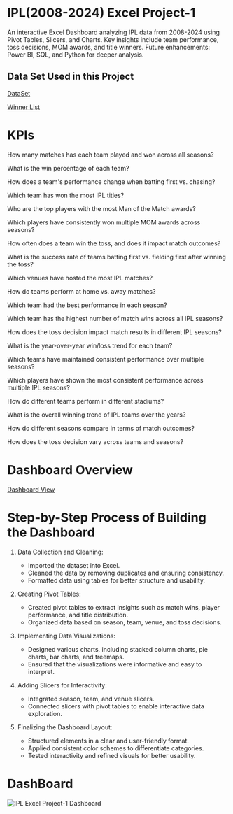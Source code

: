 # IPL(2008-2024) Excel Project-1 
An interactive Excel Dashboard analyzing IPL data from 2008-2024 using Pivot Tables, Slicers, and Charts. Key insights include team performance, toss decisions, MOM awards, and title winners. Future enhancements: Power BI, SQL, and Python for deeper analysis.

## Data Set Used in this Project 
<a href="https://www.kaggle.com/datasets/patrickb1912/ipl-complete-dataset-20082020?select=matches.csv"> DataSet </a>

<a href="https://www.careerpower.in/ipl-winners-list.html"> Winner List </a>

# KPIs

How many matches has each team played and won across all seasons?

What is the win percentage of each team?

How does a team's performance change when batting first vs. chasing?

Which team has won the most IPL titles?

Who are the top players with the most Man of the Match awards?

Which players have consistently won multiple MOM awards across seasons?

How often does a team win the toss, and does it impact match outcomes?

What is the success rate of teams batting first vs. fielding first after winning the toss?

Which venues have hosted the most IPL matches?

How do teams perform at home vs. away matches?

Which team had the best performance in each season?

Which team has the highest number of match wins across all IPL seasons?

How does the toss decision impact match results in different IPL seasons?

What is the year-over-year win/loss trend for each team?

Which teams have maintained consistent performance over multiple seasons?

Which players have shown the most consistent performance across multiple IPL seasons?

How do different teams perform in different stadiums?

What is the overall winning trend of IPL teams over the years?

How do different seasons compare in terms of match outcomes?

How does the toss decision vary across teams and seasons?

# Dashboard Overview

<a href="https://github.com/pathakgrv56/IPL-Data-2018-2024-/blob/main/IPL%20Excel%20Project-1%20Dashboard.jpeg"> Dashboard View </a>

# Step-by-Step Process of Building the Dashboard

1. Data Collection and Cleaning:
   - Imported the dataset into Excel.
   - Cleaned the data by removing duplicates and ensuring consistency.
   - Formatted data using tables for better structure and usability.

2. Creating Pivot Tables:
   - Created pivot tables to extract insights such as match wins, player performance, and title distribution.
   - Organized data based on season, team, venue, and toss decisions.

3. Implementing Data Visualizations:
   - Designed various charts, including stacked column charts, pie charts, bar charts, and treemaps.
   - Ensured that the visualizations were informative and easy to interpret.

4. Adding Slicers for Interactivity:
   - Integrated season, team, and venue slicers.
   - Connected slicers with pivot tables to enable interactive data exploration.

5. Finalizing the Dashboard Layout:
   - Structured elements in a clear and user-friendly format.
   - Applied consistent color schemes to differentiate categories.
   - Tested interactivity and refined visuals for better usability.

# DashBoard 
![IPL Excel Project-1 Dashboard](https://github.com/user-attachments/assets/2179564a-fa1b-486a-ac9d-b4102468683a)



